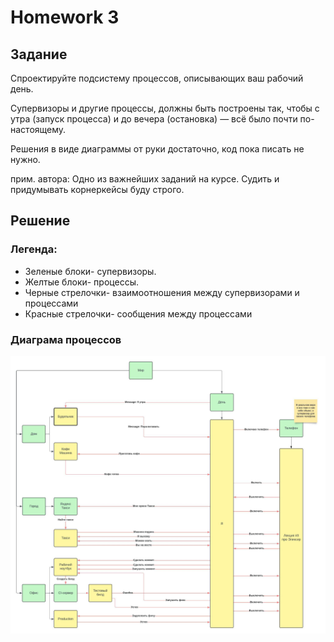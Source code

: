 # Homework 3

## Задание

Спроектируйте подсистему процессов, описывающих ваш рабочий день.

Супервизоры и другие процессы, должны быть построены так, чтобы с утра (запуск процесса) и до вечера (остановка) — всё было почти по-настоящему.

Решения в виде диаграммы от руки достаточно, код пока писать не нужно.

прим. автора: Одно из важнейших заданий на курсе. Судить и придумывать корнеркейсы буду строго.

## Решение

### Легенда:

- Зеленые блоки- супервизоры.
- Желтые блоки- процессы.
- Черные стрелочки- взаимоотношения между супервизорами и процессами
- Красные стрелочки- сообщения между процессами

### Диаграма процессов

![alt text](<hw_3.jpeg>)
